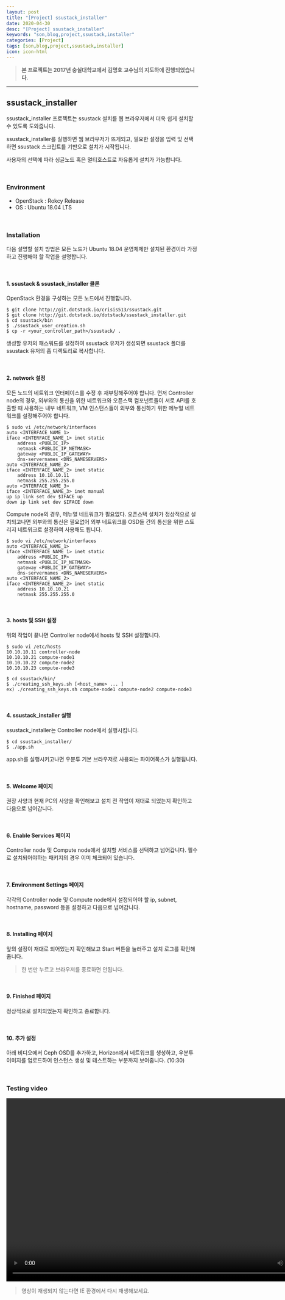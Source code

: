 ```yaml
---
layout: post
title: "[Project] ssustack_installer"
date: 2020-04-30
desc: "[Project] ssustack_installer"
keywords: "son,blog,project,ssustack,installer"
categories: [Project]
tags: [son,blog,project,ssustack,installer]
icon: icon-html
---
```


> **본 프로젝트는 2017년 숭실대학교에서 김명호 교수님의 지도하에 진행되었습니다.**

---

## ssustack_installer

ssustack_installer 프로젝트는 ssustack 설치를 웹 브라우저에서 더욱 쉽게 설치할 수 있도록 도와줍니다.

ssustack_installer를 실행하면 웹 브라우저가 뜨게되고, 필요한 설정을 입력 및 선택하면 ssustack 스크립트를 기반으로 설치가 시작됩니다.

사용자의 선택에 따라 싱글노드 혹은 멀티호스트로 자유롭게 설치가 가능합니다.

<br>

### Environment

* OpenStack : Rokcy Release
* OS : Ubuntu 18.04 LTS

<br>

### Installation

다음 설명할 설치 방법은 모든 노드가 Ubuntu 18.04 운영체제만 설치된 환경이라 가정하고 진행해야 할 작업을 설명합니다.

<br>

#### 1. ssustack & ssustack_installer 클론

OpenStack 환경을 구성하는 모든 노드에서 진행합니다.

```
$ git clone http://git.dotstack.io/crisis513/ssustack.git
$ git clone http://git.dotstack.io/dotstack/ssustack_installer.git
$ cd ssustack/bin
$ ./ssustack_user_creation.sh
$ cp -r <your_controller_path>/ssustack/ .
```

생성할 유저의 패스워드를 설정하여 ssustack 유저가 생성되면 ssustack 폴더를 ssustack 유저의 홈 디렉토리로 복사합니다.

<br>

#### 2. network 설정

모든 노드의 네트워크 인터페이스를 수정 후 재부팅해주어야 합니다. 먼저 Controller node의 경우, 외부와의 통신을 위한 네트워크와 오픈스택 컴포넌트들이 서로 API를 호출할 때 사용하는 내부 네트워크, VM 인스턴스들이 외부와 통신하기 위한 메뉴얼 네트워크를 설정해주어야 합니다.

```
$ sudo vi /etc/network/interfaces
auto <INTERFACE_NAME_1>
iface <INTERFACE_NAME_1> inet static
    address <PUBLIC_IP>
    netmask <PUBLIC_IP_NETMASK>
    gateway <PUBLIC_IP_GATEWAY>
    dns-servernames <DNS_NAMESERVERS>
auto <INTERFACE_NAME_2>
iface <INTERFACE_NAME_2> inet static
    address 10.10.10.11
    netmask 255.255.255.0
auto <INTERFACE_NAME_3>
iface <INTERFACE_NAME_3> inet manual
up ip link set dev $IFACE up
down ip link set dev $IFACE down
```

Compute node의 경우, 메뉴얼 네트워크가 필요없다. 오픈스택 설치가 정상적으로 설치되고나면 외부와의 통신은 필요없어 외부 네트워크를 OSD들 간의 통신을 위한 스토리지 네트워크로 설정하여 사용해도 됩니다.

```
$ sudo vi /etc/network/interfaces
auto <INTERFACE_NAME_1>
iface <INTERFACE_NAME_1> inet static
    address <PUBLIC_IP>
    netmask <PUBLIC_IP_NETMASK>
    gateway <PUBLIC_IP_GATEWAY>
    dns-servernames <DNS_NAMESERVERS>
auto <INTERFACE_NAME_2>
iface <INTERFACE_NAME_2> inet static
    address 10.10.10.21
    netmask 255.255.255.0
```

<br>

#### 3. hosts 및 SSH 설정

위의 작업이 끝나면 Controller node에서 hosts 및 SSH 설정합니다.

```
$ sudo vi /etc/hosts
10.10.10.11 controller-node
10.10.10.21 compute-node1 
10.10.10.22 compute-node2
10.10.10.23 compute-node3
    
$ cd ssustack/bin/
$ ./creating_ssh_keys.sh [<host_name> ... ]
ex) ./creating_ssh_keys.sh compute-node1 compute-node2 compute-node3
```

<br>

#### 4. ssustack_installer 실행

ssustack_installer는 Controller node에서 실행시킵니다.

```
$ cd ssustack_installer/
$ ./app.sh
```

app.sh를 실행시키고나면 우분투 기본 브라우저로 사용되는 파이어폭스가 실행됩니다.

<br>

#### 5. Welcome 페이지

권장 사양과 현재 PC의 사양을 확인해보고 설치 전 작업이 재대로 되었는지 확인하고 다음으로 넘어갑니다.

<br>

#### 6. Enable Services 페이지

Controller node 및 Compute node에서 설치할 서비스를 선택하고 넘어갑니다. 필수로 설치되어야하는 패키지의 경우 이미 체크되어 있습니다.

<br>

#### 7. Environment Settings 페이지

각각의 Controller node 및 Compute node에서 설정되어야 할 ip, subnet, hostname, password 등을 설정하고 다음으로 넘어갑니다.

<br>

#### 8. Installing 페이지

앞의 설정이 재대로 되어있는지 확인해보고 Start 버튼을 눌러주고 설치 로그를 확인해줍니다.

> 한 번만 누르고 브라우저를 종료하면 안됩니다.

<br>

#### 9. Finished 페이지

정상적으로 설치되었는지 확인하고 종료합니다.

<br>

#### 10. 추가 설정

아래 비디오에서 Ceph OSD를 추가하고, Horizon에서 네트워크를 생성하고, 우분투 이미지를 업로드하여 인스턴스 생성 및 테스트하는 부분까지 보여줍니다. (10:30)

<br>

### Testing video

<video width="840" height="480" src="/static/assets/video/ssustack_working.mp4" controls></video>

> 영상이 재생되지 않는다면 IE 환경에서 다시 재생해보세요.
